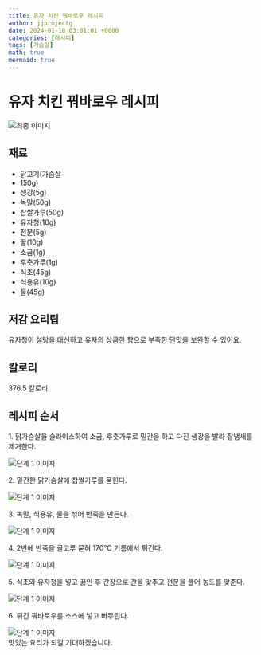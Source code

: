 ```yaml
---
title: 유자 치킨 꿔바로우 레시피
author: jjprojectg
date: 2024-01-18 03:01:01 +0000
categories: [레시피]
tags: [가슴살]
math: true
mermaid: true
---
```

<meta name="og:type" content="website"/>
<meta charset="UTF-8"/>
<div class="header">
  <h1>유자 치킨 꿔바로우 레시피</h1>
</div>

<div class="container my-4">
  <div class="row">
    <div class="col-12 col-md-6">
      <div class="recipe-image">
        <img src="http://www.foodsafetykorea.go.kr/uploadimg/cook/10_01076_2.png" class="step-image" alt="최종 이미지"/>
      </div>
    </div>
    <div class="col-12 col-md-6">
      <div class="ingredients">
        <h2>재료</h2>
        <ul class="card">
          <li> 닭고기(가슴살 </li>
          <li> 150g) </li>
          <li>  생강(5g) </li>
          <li> 녹말(50g) </li>
          <li>  찹쌀가루(50g) </li>
          <li>  유자청(10g) </li>
          <li> 전분(5g) </li>
          <li>  꿀(10g) </li>
          <li>  소금(1g) </li>
          <li> 후춧가루(1g) </li>
          <li>  식초(45g) </li>
          <li>  식용유(10g) </li>
          <li> 물(45g) </li>
</ul>
      </div>
    </div>
    <div class="col-12 col-md-6">
      <div class="ingredients">
        <h2>저감 요리팁</h2>
        <div class="card"> 
          <p>
            유자청이 설탕을 대신하고 유자의 상큼한 향으로 부족한 단맛을 보완할 수 있어요.
          </p>
        </div>
      </div>
      <div class="ingredients">
        <h2>칼로리</h2>
        <div class="card"> 
          <p>
            376.5 칼로리
          </p>
        </div>
      </div>
    </div>
  </div>

  <h2 class="my-4">레시피 순서</h2>
  <div class="card recipe-card">
    <div class="card-body recipe-step">
      <p class="card-text step-description">1. 닭가슴살을 슬라이스하여 소금,
후춧가루로 밑간을 하고 다진
생강을 발라 잡냄새를 제거한다.</p>
      <img src="http://www.foodsafetykorea.go.kr/uploadimg/cook/20_01076_1.JPG" alt="단계 1 이미지" class="step-image"/>
    </div>
  </div>
  <div class="card recipe-card">
    <div class="card-body recipe-step">
      <p class="card-text step-description">2. 밑간한 닭가슴살에 찹쌀가루를
묻힌다.</p>
      <img src="http://www.foodsafetykorea.go.kr/uploadimg/cook/20_01076_2.JPG" alt="단계 1 이미지" class="step-image"/>
    </div>
  </div>
  <div class="card recipe-card">
    <div class="card-body recipe-step">
      <p class="card-text step-description">3. 녹말, 식용유, 물을 섞어 반죽을
만든다.</p>
      <img src="http://www.foodsafetykorea.go.kr/uploadimg/cook/20_01076_3.JPG" alt="단계 1 이미지" class="step-image"/>
    </div>
  </div>
  <div class="card recipe-card">
    <div class="card-body recipe-step">
      <p class="card-text step-description">4. 2번에 반죽을 골고루 묻혀 170℃
기름에서 튀긴다.</p>
      <img src="http://www.foodsafetykorea.go.kr/uploadimg/cook/20_01076_4.JPG" alt="단계 1 이미지" class="step-image"/>
    </div>
  </div>
  <div class="card recipe-card">
    <div class="card-body recipe-step">
      <p class="card-text step-description">5. 식초와 유자청을 넣고 끓인 후
간장으로 간을 맞추고 전분을
풀어 농도를 맞춘다.</p>
      <img src="http://www.foodsafetykorea.go.kr/uploadimg/cook/20_01076_5.JPG" alt="단계 1 이미지" class="step-image"/>
    </div>
  </div>
  <div class="card recipe-card">
    <div class="card-body recipe-step">
      <p class="card-text step-description">6. 튀긴 꿔바로우를 소스에 넣고
버무린다.</p>
      <img src="http://www.foodsafetykorea.go.kr/uploadimg/cook/20_01076_6.JPG" alt="단계 1 이미지" class="step-image"/>
    </div>
  </div>

</div>
맛있는 요리가 되길 기대하겠습니다.
